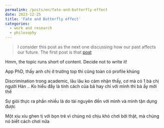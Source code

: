 ```yaml
---
permalink: /posts/en/fate-and-butterfly-effect
date: 2023-12-25
title: 'Fate and Butterfly effect'
categories:
  - work and research
  - philosophy
---
```


> I consider this post as the next one discussing how our past affects our future. The first post is that [post](https://dovanquyet.github.io/posts/en/back-to-the-future-past)

Hmm, the topic runs short of content. Decide not to write it!

App PhD, thấy anh chị ở trường top thì cũng toàn có profile khủng

Discrimination trong academic, lâu lâu ko cảm nhận thấy, cơ mà có 1 bà chị người Hàn .. Ko hiểu đấy là tính cách của bả hay chỉ với mình thì bà ấy mới thế

Sự giỏi thực ra phần nhiều là do tài nguyên đến với mình và mình tận dụng được

Một xiu xíu ghen tị với bọn trẻ vì chúng nó chịu khó chơi bời thật, mà chúng nó biết cách chơi nữa